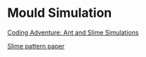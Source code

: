 # Mould Simulation

[Coding Adventure: Ant and Slime Simulations](https://youtu.be/X-iSQQgOd1A?t=616)

[Slime pattern paper](https://uwe-repository.worktribe.com/output/980579)
